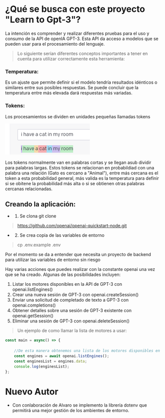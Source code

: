 # ¿Qué se busca con este proyecto "Learn to Gpt-3"?
La intención es comprender y realizar diferentes pruebas para el uso y consumo de la API de openIA GPT-3.
Esta API da acceso a modelos que se pueden usar para el procesamiento del lenguaje.

>Lo siguiente serían diferentes conceptos importantes a tener en cuenta para utilizar correctamente esta herramienta:
### Temperatura:
Es un ajuste que permite definir si el modelo tendría resultados idénticos o similares entre sus posibles respuestas. Se puede concluir que la temperatura entre más elevada dará respuestas más variadas.
### Tokens:
Los procesamientos se dividen en unidades pequeñas llamadas tokens

![](assets/img/tokens_division.png)

Los tokens normalmente van en palabras cortas y se llegan asub dividir para palabras largas. 
Estos tokens se relacionan en probabildiad con una palabra una relación (Gato es cercano a "Animal"), entre más cercana es el token a esta probabilidad general, más valida es la temperatura para definir si se obitene la probabilidad más alta o si se obtienen otras palabras cercanas relacionadas.

## Creando la aplicación:
* 1. Se clona git clone
> https://github.com/openai/openai-quickstart-node.git 
* 2. Se crea copia de las variables de entorno 
> cp .env.example .env

Por el momento se da a entender que necesita un proyecto de backend para utilizar las variables de entorno sin riesgo

Hay varias acciones que puedes realizar con la constante openai una vez que se ha creado. Algunas de las posibilidades incluyen:

1. Listar los motores disponibles en la API de GPT-3 con openai.listEngines()
2. Crear una nueva sesión de GPT-3 con openai.createSession()
3. Enviar una solicitud de completado de texto a GPT-3 con openai.completions()
4. Obtener detalles sobre una sesión de GPT-3 existente con openai.getSession()
5. Eliminar una sesión de GPT-3 con openai.deleteSession()

>Un ejemplo de como llamar la lista de motores a usar:
```js 
const main = async() => {

    //De esta manera obtenemos una lista de los motores disponibles en la API
    const engines = await openai.listEngines();
    const enginesList = engines.data;
    console.log(enginesList);
};
```

# Nuevo Autor
* Con conlaboración de Alvaro se implemento la librería dotenv que permitirá una mejor gestión de los ambientes de entorno. 

